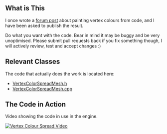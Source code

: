 ## What is This
I once wrote a [forum post](https://forums.unrealengine.com/showthread.php?14851-Painting-Vertex-Colours-From-Code) about painting vertex colours from code, and I have been asked to publish the result.

Do what you want with the code. Bear in mind it may be buggy and be very unoptimised. Please submit pull requests back if you fix something though, I will actively review, test and accept changes :)

## Relevant Classes
The code that actually does the work is located here:
* [VertexColorSpreadMesh.h](https://github.com/alanedwardes/UE4VertexColorSpread/blob/master/Source/VertexColorSpread/VertexColorSpreadMesh.h)
* [VertexColorSpreadMesh.cpp](https://github.com/alanedwardes/UE4VertexColorSpread/blob/master/Source/VertexColorSpread/VertexColorSpreadMesh.cpp)

## The Code in Action
Video showing the code in use in the engine.

[![Vertex Colour Spread Video](http://img.youtube.com/vi/jRAf9jx572w/0.jpg)](https://www.youtube.com/watch?v=jRAf9jx572w)
